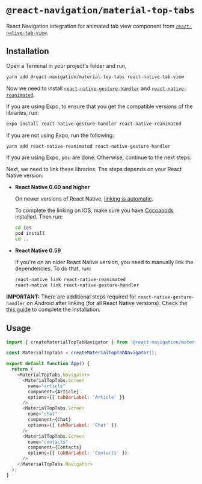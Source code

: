 # `@react-navigation/material-top-tabs`

React Navigation integration for animated tab view component from [`react-native-tab-view`](https://github.com/react-native-community/react-native-tab-view).

## Installation

Open a Terminal in your project's folder and run,

```sh
yarn add @react-navigation/material-top-tabs react-native-tab-view
```

Now we need to install [`react-native-gesture-handler`](https://github.com/kmagiera/react-native-gesture-handler) and [`react-native-reanimated`](https://github.com/kmagiera/react-native-reanimated).

If you are using Expo, to ensure that you get the compatible versions of the libraries, run:

```sh
expo install react-native-gesture-handler react-native-reanimated
```

If you are not using Expo, run the following:

```sh
yarn add react-native-reanimated react-native-gesture-handler
```

If you are using Expo, you are done. Otherwise, continue to the next steps.

Next, we need to link these libraries. The steps depends on your React Native version:

- **React Native 0.60 and higher**

  On newer versions of React Native, [linking is automatic](https://github.com/react-native-community/cli/blob/master/docs/autolinking.md).

  To complete the linking on iOS, make sure you have [Cocoapods](https://cocoapods.org/) installed. Then run:

  ```sh
  cd ios
  pod install
  cd ..
  ```

- **React Native 0.59**

  If you're on an older React Native version, you need to manually link the dependencies. To do that, run:

  ```sh
  react-native link react-native-reanimated
  react-native link react-native-gesture-handler
  ```

**IMPORTANT:** There are additional steps required for `react-native-gesture-handler` on Android after linking (for all React Native versions). Check the [this guide](https://kmagiera.github.io/react-native-gesture-handler/docs/getting-started.html) to complete the installation.

## Usage

```js
import { createMaterialTopTabNavigator } from '@react-navigation/material-top-tabs';

const MaterialTopTabs = createMaterialTopTabNavigator();

export default function App() {
  return (
    <MaterialTopTabs.Navigator>
      <MaterialTopTabs.Screen
        name="article"
        component={Article}
        options={{ tabBarLabel: 'Article' }}
      />
      <MaterialTopTabs.Screen
        name="chat"
        component={Chat}
        options={{ tabBarLabel: 'Chat' }}
      />
      <MaterialTopTabs.Screen
        name="contacts"
        component={Contacts}
        options={{ tabBarLabel: 'Contacts' }}
      />
    </MaterialTopTabs.Navigator>
  );
}
```
